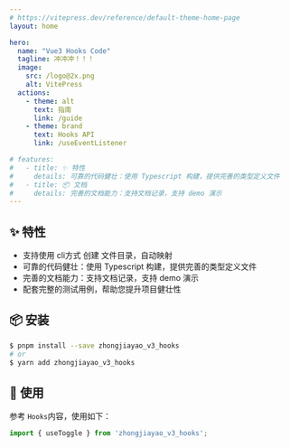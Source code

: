 ```yaml
---
# https://vitepress.dev/reference/default-theme-home-page
layout: home

hero:
  name: "Vue3 Hooks Code"
  tagline: 冲冲冲！！！
  image:
    src: /logo@2x.png
    alt: VitePress
  actions:
    - theme: alt
      text: 指南
      link: /guide
    - theme: brand
      text: Hooks API
      link: /useEventListener

# features:
#   - title: ✨ 特性
#     details: 可靠的代码健壮：使用 Typescript 构建，提供完善的类型定义文件
#   - title: 📦 文档
#     details: 完善的文档能力：支持文档记录，支持 demo 演示
---
```


## ✨ 特性
- 支持使用 cli方式 创建 文件目录，自动映射
- 可靠的代码健壮：使用 Typescript 构建，提供完善的类型定义文件
- 完善的文档能力：支持文档记录，支持 demo 演示
- 配套完整的测试用例，帮助您提升项目健壮性

## 📦 安装

```bash
$ pnpm install --save zhongjiayao_v3_hooks
# or
$ yarn add zhongjiayao_v3_hooks

```

## 🔨 使用

参考 `Hooks`内容，使用如下：

```ts
import { useToggle } from 'zhongjiayao_v3_hooks';
```
